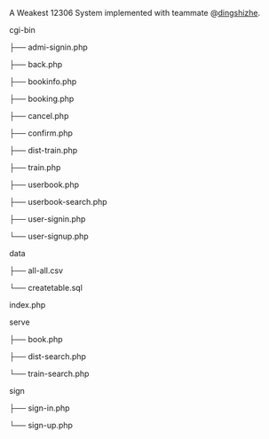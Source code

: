 A Weakest 12306 System implemented with teammate @[dingshizhe](https://github.com/dingshizhe).

cgi-bin

├── admi-signin.php

├── back.php

├── bookinfo.php

├── booking.php

├── cancel.php

├── confirm.php

├── dist-train.php

├── train.php

├── userbook.php

├── userbook-search.php

├── user-signin.php

└── user-signup.php

data

├── all-all.csv

└── createtable.sql

index.php 

serve

├── book.php

├── dist-search.php

└── train-search.php

sign

├── sign-in.php

└── sign-up.php

